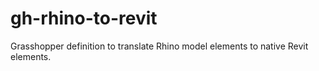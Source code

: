 # gh-rhino-to-revit
Grasshopper definition to translate Rhino model elements to native Revit elements.
